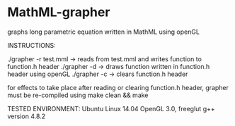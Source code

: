 # MathML-grapher
graphs long parametric equation written in MathML using openGL

INSTRUCTIONS:

./grapher -r test.mml -> reads from test.mml and writes function to function.h header
./grapher -d          -> draws function written in function.h header using openGL
./grapher -c          -> clears function.h header

for effects to take place after reading or clearing function.h header,
grapher must be re-compiled using make clean && make

TESTED ENVIRONMENT:
Ubuntu Linux 14.04
OpenGL 3.0, freeglut
g++ version 4.8.2
